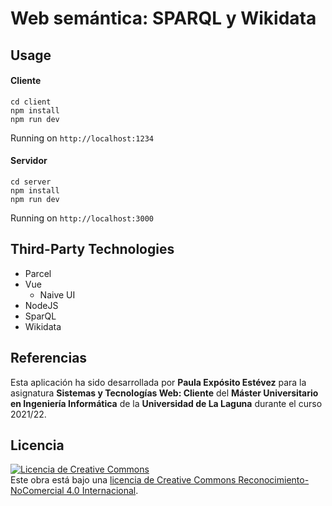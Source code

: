 # Web semántica: SPARQL y Wikidata

## Usage

#### Cliente
```
cd client
npm install
npm run dev
```

Running on ```http://localhost:1234```

#### Servidor
```
cd server
npm install
npm run dev
```

Running on ```http://localhost:3000```


## Third-Party Technologies

* Parcel
* Vue
    * Naive UI
* NodeJS
* SparQL
* Wikidata


## Referencias

Esta aplicación ha sido desarrollada por **Paula Expósito Estévez** para la asignatura **Sistemas y Tecnologías Web: Cliente** del **Máster Universitario en Ingeniería Informática** de la **Universidad de La Laguna** durante el curso 2021/22.

## Licencia

<a rel="license" href="http://creativecommons.org/licenses/by-nc/4.0/"><img alt="Licencia de Creative Commons" style="border-width:0" src="https://i.creativecommons.org/l/by-nc/4.0/88x31.png" /></a><br />
Este obra está bajo una <a rel="license" href="http://creativecommons.org/licenses/by-nc/4.0/">licencia de Creative Commons Reconocimiento-NoComercial 4.0 Internacional</a>.